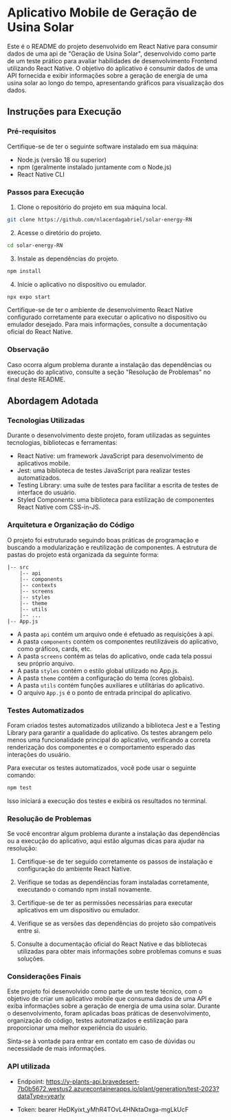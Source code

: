 # Aplicativo Mobile de Geração de Usina Solar

Este é o README do projeto desenvolvido em React Native para consumir dados de uma api de "Geração de Usina Solar", desenvolvido como parte de um teste prático para avaliar habilidades de desenvolvimento Frontend utilizando React Native. O objetivo do aplicativo é consumir dados de uma API fornecida e exibir informações sobre a geração de energia de uma usina solar ao longo do tempo, apresentando gráficos para visualização dos dados.

## Instruções para Execução

### Pré-requisitos
Certifique-se de ter o seguinte software instalado em sua máquina:
- Node.js (versão 18 ou superior)
- npm (geralmente instalado juntamente com o Node.js)
- React Native CLI

### Passos para Execução
1. Clone o repositório do projeto em sua máquina local.

```bash
git clone https://github.com/nlacerdagabriel/solar-energy-RN
```

2. Acesse o diretório do projeto.

```bash
cd solar-energy-RN
```

3. Instale as dependências do projeto.

```bash
npm install
```

4. Inicie o aplicativo no dispositivo ou emulador.

```bash
npx expo start
```

Certifique-se de ter o ambiente de desenvolvimento React Native configurado corretamente para executar o aplicativo no dispositivo ou emulador desejado. Para mais informações, consulte a documentação oficial do React Native.

### Observação
Caso ocorra algum problema durante a instalação das dependências ou execução do aplicativo, consulte a seção "Resolução de Problemas" no final deste README.

## Abordagem Adotada

### Tecnologias Utilizadas
Durante o desenvolvimento deste projeto, foram utilizadas as seguintes tecnologias, bibliotecas e ferramentas:

- React Native: um framework JavaScript para desenvolvimento de aplicativos mobile.
- Jest: uma biblioteca de testes JavaScript para realizar testes automatizados.
- Testing Library: uma suíte de testes para facilitar a escrita de testes de interface do usuário.
- Styled Components: uma biblioteca para estilização de componentes React Native com CSS-in-JS.

### Arquitetura e Organização do Código
O projeto foi estruturado seguindo boas práticas de programação e buscando a modularização e reutilização de componentes. A estrutura de pastas do projeto está organizada da seguinte forma:

```
|-- src
    |-- api
    |-- components
    |-- contexts
    |-- screens
    |-- styles
    |-- theme
    |-- utils
    |-- ...
|-- App.js
```

- A pasta `api` contém um arquivo onde é efetuado as requisições à api.
- A pasta `components` contém os componentes reutilizáveis do aplicativo, como gráficos, cards, etc.
- A pasta `screens` contém as telas do aplicativo, onde cada tela possui seu próprio arquivo.
- A pasta `styles` contém o estilo global utilizado no App.js.
- A pasta `theme` contém a configuração do tema (cores globais).
- A pasta `utils` contém funções auxiliares e utilitárias do aplicativo.
- O arquivo `App.js` é o ponto de entrada principal do aplicativo.

### Testes Automatizados
Foram criados testes automatizados utilizando a biblioteca Jest e a Testing Library para garantir a qualidade do aplicativo. Os testes abrangem pelo menos uma funcionalidade principal do aplicativo, verificando a correta renderização dos componentes e o comportamento esperado das interações do usuário.

Para executar os testes automatizados, você pode usar o seguinte comando:

```bash
npm test
```

Isso iniciará a execução dos testes e exibirá os resultados no terminal.

### Resolução de Problemas
Se você encontrar algum problema durante a instalação das dependências ou a execução do aplicativo, aqui estão algumas dicas para ajudar na resolução:

1. Certifique-se de ter seguido corretamente os passos de instalação e configuração do ambiente React Native.

2. Verifique se todas as dependências foram instaladas corretamente, executando o comando npm install novamente.

3. Certifique-se de ter as permissões necessárias para executar aplicativos em um dispositivo ou emulador.

4. Verifique se as versões das dependências do projeto são compatíveis entre si.

5. Consulte a documentação oficial do React Native e das bibliotecas utilizadas para obter mais informações sobre problemas comuns e suas soluções.

### Considerações Finais

Este projeto foi desenvolvido como parte de um teste técnico, com o objetivo de criar um aplicativo mobile que consuma dados de uma API e exiba informações sobre a geração de energia de uma usina solar. Durante o desenvolvimento, foram aplicadas boas práticas de desenvolvimento, organização do código, testes automatizados e estilização para proporcionar uma melhor experiência do usuário.

Sinta-se à vontade para entrar em contato em caso de dúvidas ou necessidade de mais informações.

### API utilizada

- Endpoint: https://y-plants-api.bravedesert-7b0b5672.westus2.azurecontainerapps.io/plant/generation/test-2023?dataType=yearly

- Token: bearer HeDKyixt_yMhR4TOvL4HNktaOxga-mgLkUcF